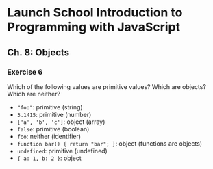 # Launch School Introduction to Programming with JavaScript

## Ch. 8: Objects

### Exercise 6

Which of the following values are primitive values? Which are objects? Which are
neither?

- `"foo"`: primitive (string)
- `3.1415`: primitive (number)
- `['a', 'b', 'c']`: object (array)
- `false`: primitive (boolean)
- `foo`: neither (identifier)
- `function bar() { return "bar"; }`: object (functions are objects)
- `undefined`: primitive (undefined)
- `{ a: 1, b: 2 }`: object
